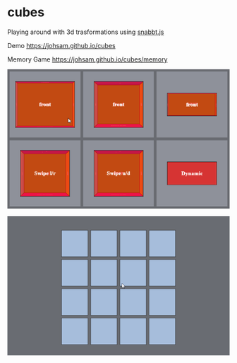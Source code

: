 # cubes
Playing around with 3d trasformations using [snabbt.js](https://daniel-lundin.github.io/snabbt.js/)

Demo https://johsam.github.io/cubes

Memory Game https://johsam.github.io/cubes/memory

![Cubes](dist/assets/images/demo.gif)

![Memory](dist/assets/images/memory.gif)
